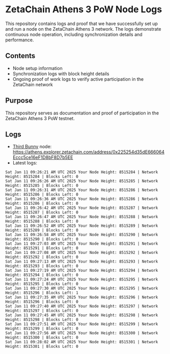 # ZetaChain Athens 3 PoW Node Logs
This repository contains logs and proof that we have successfully set up and run a node on the ZetaChain Athens 3 network. The logs demonstrate continuous node operation, including synchronization details and performance.

## Contents
- Node setup information
- Synchronization logs with block height details
- Ongoing proof of work logs to verify active participation in the ZetaChain network

## Purpose
This repository serves as documentation and proof of participation in the ZetaChain Athens 3 PoW testnet.

## Logs

- [Third Bunny](https://thirdbunny.xyz/) node: https://athens.explorer.zetachain.com/address/0x225254d35dE666064Eccc5ce16eF1D8bF8D7b5EE
- Latest logs:
```
Sat Jan 11 09:26:21 AM UTC 2025 Your Node Height: 8515284 | Network Height: 8515284 | Blocks Left: 0
Sat Jan 11 09:26:26 AM UTC 2025 Your Node Height: 8515285 | Network Height: 8515285 | Blocks Left: 0
Sat Jan 11 09:26:31 AM UTC 2025 Your Node Height: 8515286 | Network Height: 8515286 | Blocks Left: 0
Sat Jan 11 09:26:36 AM UTC 2025 Your Node Height: 8515286 | Network Height: 8515286 | Blocks Left: 0
Sat Jan 11 09:26:42 AM UTC 2025 Your Node Height: 8515287 | Network Height: 8515287 | Blocks Left: 0
Sat Jan 11 09:26:47 AM UTC 2025 Your Node Height: 8515288 | Network Height: 8515288 | Blocks Left: 0
Sat Jan 11 09:26:52 AM UTC 2025 Your Node Height: 8515289 | Network Height: 8515289 | Blocks Left: 0
Sat Jan 11 09:26:58 AM UTC 2025 Your Node Height: 8515290 | Network Height: 8515290 | Blocks Left: 0
Sat Jan 11 09:27:03 AM UTC 2025 Your Node Height: 8515291 | Network Height: 8515291 | Blocks Left: 0
Sat Jan 11 09:27:08 AM UTC 2025 Your Node Height: 8515292 | Network Height: 8515292 | Blocks Left: 0
Sat Jan 11 09:27:13 AM UTC 2025 Your Node Height: 8515293 | Network Height: 8515293 | Blocks Left: 0
Sat Jan 11 09:27:19 AM UTC 2025 Your Node Height: 8515294 | Network Height: 8515294 | Blocks Left: 0
Sat Jan 11 09:27:24 AM UTC 2025 Your Node Height: 8515295 | Network Height: 8515295 | Blocks Left: 0
Sat Jan 11 09:27:30 AM UTC 2025 Your Node Height: 8515295 | Network Height: 8515296 | Blocks Left: 1
Sat Jan 11 09:27:35 AM UTC 2025 Your Node Height: 8515296 | Network Height: 8515296 | Blocks Left: 0
Sat Jan 11 09:27:40 AM UTC 2025 Your Node Height: 8515297 | Network Height: 8515297 | Blocks Left: 0
Sat Jan 11 09:27:45 AM UTC 2025 Your Node Height: 8515298 | Network Height: 8515298 | Blocks Left: 0
Sat Jan 11 09:27:51 AM UTC 2025 Your Node Height: 8515299 | Network Height: 8515299 | Blocks Left: 0
Sat Jan 11 09:27:56 AM UTC 2025 Your Node Height: 8515300 | Network Height: 8515300 | Blocks Left: 0
Sat Jan 11 09:28:02 AM UTC 2025 Your Node Height: 8515301 | Network Height: 8515301 | Blocks Left: 0
```
